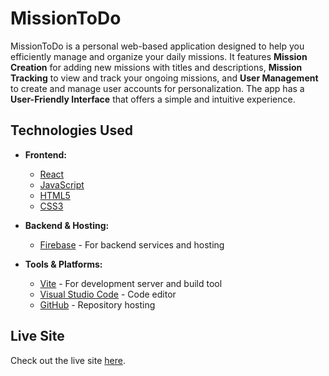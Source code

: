 # MissionToDo

MissionToDo is a personal web-based application designed to help you efficiently manage and organize your daily missions. It features **Mission Creation** for adding new missions with titles and descriptions, **Mission Tracking** to view and track your ongoing missions, and **User Management** to create and manage user accounts for personalization. The app has a **User-Friendly Interface** that offers a simple and intuitive experience.

## Technologies Used

- **Frontend:**
  - [React](https://reactjs.org/)
  - [JavaScript](https://www.javascript.com/)
  - [HTML5](https://developer.mozilla.org/en-US/docs/Web/Guide/HTML/HTML5)
  - [CSS3](https://developer.mozilla.org/en-US/docs/Web/CSS)
  
- **Backend & Hosting:**
  - [Firebase](https://firebase.google.com/) - For backend services and hosting

- **Tools & Platforms:**
  - [Vite](https://vitejs.dev/) - For development server and build tool
  - [Visual Studio Code](https://code.visualstudio.com/) - Code editor
  - [GitHub](https://github.com/) - Repository hosting

## Live Site

Check out the live site [here](https://missiontodo-6fe69.web.app).
